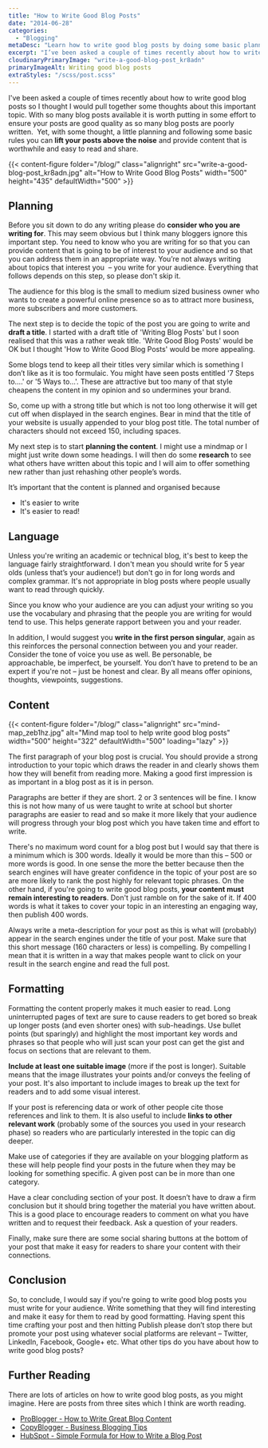 ```yaml
---
title: "How to Write Good Blog Posts"
date: "2014-06-28"
categories:
  - "Blogging"
metaDesc: "Learn how to write good blog posts by doing some basic planning the following a few simple rules. Raise the quality of your blog posts above the noise."
excerpt: "I’ve been asked a couple of times recently about how to write good blog posts so I thought I would pull together some thoughts about this important topic. With so many blog posts available it is worth putting in some effort to ensure your posts are good quality as so many blog posts are poorly written. Yet, with some thought, a little planning and following some basic rules you can <strong>lift your posts above the noise</strong> and provide content that is worthwhile and easy to read and share."
cloudinaryPrimaryImage: "write-a-good-blog-post_kr8adn"
primaryImageAlt: Writing good blog posts
extraStyles: "/scss/post.scss"
---
```


I've been asked a couple of times recently about how to write good blog posts so I thought I would pull together some thoughts about this important topic. With so many blog posts available it is worth putting in some effort to ensure your posts are good quality as so many blog posts are poorly written.  Yet, with some thought, a little planning and following some basic rules you can **lift your posts above the noise** and provide content that is worthwhile and easy to read and share.

{{< content-figure folder="/blog/"
class="alignright"
src="write-a-good-blog-post_kr8adn.jpg"
alt="How to Write Good Blog Posts"
width="500" height="435" defaultWidth="500" >}}

## Planning

Before you sit down to do any writing please do **consider who you are writing for**. This may seem obvious but I think many bloggers ignore this important step. You need to know who you are writing for so that you can provide content that is going to be of interest to your audience and so that you can address them in an appropriate way. You’re not always writing about topics that interest you  – you write for your audience. Everything that follows depends on this step, so please don't skip it.

The audience for this blog is the small to medium sized business owner who wants to create a powerful online presence so as to attract more business, more subscribers and more customers.

The next step is to decide the topic of the post you are going to write and **draft a title**. I started with a draft title of 'Writing Blog Posts' but I soon realised that this was a rather weak title. 'Write Good Blog Posts' would be OK but I thought 'How to Write Good Blog Posts' would be more appealing.

Some blogs tend to keep all their titles very similar which is something I don’t like as it is too formulaic. You might have seen posts entitled '7 Steps to….' or '5 Ways to…'. These are attractive but too many of that style cheapens the content in my opinion and so undermines your brand.

So, come up with a strong title but which is not too long otherwise it will get cut off when displayed in the search engines. Bear in mind that the title of your website is usually appended to your blog post title. The total number of characters should not exceed 150, including spaces.

My next step is to start **planning the content**. I might use a mindmap or I might just write down some headings. I will then do some **research** to see what others have written about this topic and I will aim to offer something new rather than just rehashing other people’s words.

It’s important that the content is planned and organised because

- It's easier to write
- It's easier to read!

## Language

Unless you're writing an academic or technical blog, it's best to keep the language fairly straightforward. I don't mean you should write for 5 year olds (unless that’s your audience!) but don't go in for long words and complex grammar. It's not appropriate in blog posts where people usually want to read through quickly.

Since you know who your audience are you can adjust your writing so you use the vocabulary and phrasing that the people you are writing for would tend to use. This helps generate rapport between you and your reader.

In addition, I would suggest you **write in the first person singular**, again as this reinforces the personal connection between you and your reader. Consider the tone of voice you use as well. Be personable, be approachable, be imperfect, be yourself. You don’t have to pretend to be an expert if you're not – just be honest and clear. By all means offer opinions, thoughts, viewpoints, suggestions.

## Content

{{< content-figure folder="/blog/"
class="alignright"
src="mind-map_zeb1hz.jpg"
alt="Mind map tool to help write good blog posts"
width="500" height="322" defaultWidth="500"
loading="lazy" >}}

The first paragraph of your blog post is crucial. You should provide a strong introduction to your topic which draws the reader in and clearly shows them how they will benefit from reading more. Making a good first impression is as important in a blog post as it is in person.

Paragraphs are better if they are short. 2 or 3 sentences will be fine. I know this is not how many of us were taught to write at school but shorter paragraphs are easier to read and so make it more likely that your audience will progress through your blog post which you have taken time and effort to write.

There's no maximum word count for a blog post but I would say that there is a minimum which is 300 words. Ideally it would be more than this – 500 or more words is good. In one sense the more the better because then the search engines will have greater confidence in the topic of your post are so are more likely to rank the post highly for relevant topic phrases. On the other hand, if you're going to write good blog posts, **your content must remain interesting to readers**. Don't just ramble on for the sake of it. If 400 words is what it takes to cover your topic in an interesting an engaging way, then publish 400 words.

Always write a meta-description for your post as this is what will (probably) appear in the search engines under the title of your post. Make sure that this short message (160 characters or less) is compelling. By compelling I mean that it is written in a way that makes people want to click on your result in the search engine and read the full post.

## Formatting

Formatting the content properly makes it much easier to read. Long uninterrupted pages of text are sure to cause readers to get bored so break up longer posts (and even shorter ones) with sub-headings. Use bullet points (but sparingly) and highlight the most important key words and phrases so that people who will just scan your post can get the gist and focus on sections that are relevant to them.

**Include at least one suitable image** (more if the post is longer). Suitable means that the image illustrates your points and/or conveys the feeling of your post. It's also important to include images to break up the text for readers and to add some visual interest.

If your post is referencing data or work of other people cite those references and link to them. It is also useful to include **links to other relevant work** (probably some of the sources you used in your research phase) so readers who are particularly interested in the topic can dig deeper.

Make use of categories if they are available on your blogging platform as these will help people find your posts in the future when they may be looking for something specific. A given post can be in more than one category.

Have a clear concluding section of your post. It doesn’t have to draw a firm conclusion but it should bring together the material you have written about. This is a good place to encourage readers to comment on what you have written and to request their feedback. Ask a question of your readers.

Finally, make sure there are some social sharing buttons at the bottom of your post that make it easy for readers to share your content with their connections.

## Conclusion

So, to conclude, I would say if you're going to write good blog posts you must write for your audience. Write something that they will find interesting and make it easy for them to read by good formatting. Having spent this time crafting your post and then hitting Publish please don’t stop there but promote your post using whatever social platforms are relevant – Twitter, LinkedIn, Facebook, Google+ etc. What other tips do you have about how to write good blog posts?

## Further Reading

There are lots of articles on how to write good blog posts, as you might imagine. Here are posts from three sites which I think are worth reading.

- [ProBlogger - How to Write Great Blog Content](https://problogger.com/how-to-write-great-blog-content/)
- [CopyBlogger - Business Blogging Tips](https://www.copyblogger.com/business-blogging-tips/)
- [HubSpot - Simple Formula for How to Write a Blog Post](https://blog.hubspot.com/marketing/how-to-write-blog-post-simple-formula-ht)
